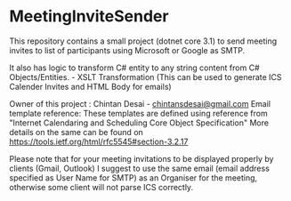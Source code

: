 # MeetingInviteSender
This repository contains a small project (dotnet core 3.1) to send meeting invites to list of participants using Microsoft or Google as SMTP.

It also has logic to transform C# entity to any string content from C# Objects/Entities. - XSLT Transformation (This can be used to generate ICS Calender Invites and HTML Body for emails)

Owner of this project : Chintan Desai - chintansdesai@gmail.com
Email template reference: These templates are defined using reference from "Internet Calendaring and Scheduling Core Object Specification"
More details on the same can be found on https://tools.ietf.org/html/rfc5545#section-3.2.17

Please note that for your meeting invitations to be displayed properly by clients (Gmail, Outlook) I suggest to use the same email (email address specified as User Name for SMTP) as an Organiser for the meeting, otherwise some client will not parse ICS correctly.

